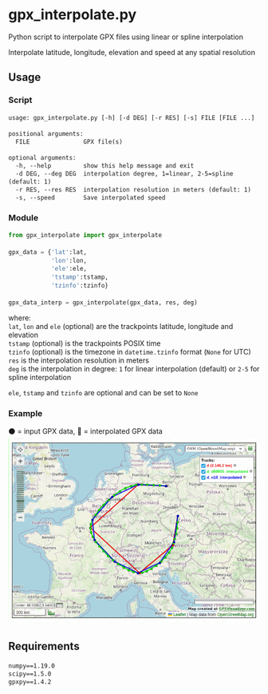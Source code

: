 # gpx_interpolate.py

Python script to interpolate GPX files using linear or spline interpolation

Interpolate latitude, longitude, elevation and speed at any spatial resolution

## Usage

### Script
```
usage: gpx_interpolate.py [-h] [-d DEG] [-r RES] [-s] FILE [FILE ...]

positional arguments:
  FILE               GPX file(s)

optional arguments:
  -h, --help         show this help message and exit
  -d DEG, --deg DEG  interpolation degree, 1=linear, 2-5=spline (default: 1)
  -r RES, --res RES  interpolation resolution in meters (default: 1)
  -s, --speed        Save interpolated speed
```

### Module
```python
from gpx_interpolate import gpx_interpolate

gpx_data = {'lat':lat,
            'lon':lon,
            'ele':ele,
            'tstamp':tstamp,
            'tzinfo':tzinfo}

gpx_data_interp = gpx_interpolate(gpx_data, res, deg)
```

where:  
`lat`, `lon` and `ele` (optional) are the trackpoints latitude, longitude and elevation  
`tstamp` (optional) is the trackpoints POSIX time  
`tzinfo` (optional) is the timezone in `datetime.tzinfo` format (`None` for UTC)  
`res` is the interpolation resolution in meters  
`deg` is the interpolation in degree: `1` for linear interpolation (default) or `2-5` for spline interpolation  

`ele`, `tstamp` and `tzinfo` are optional and can be set to `None`

### Example
:black_circle: = input GPX data, :red_circle: = interpolated GPX data  
![plot.png](plot.png)

## Requirements
```
numpy==1.19.0
scipy==1.5.0
gpxpy==1.4.2
```
